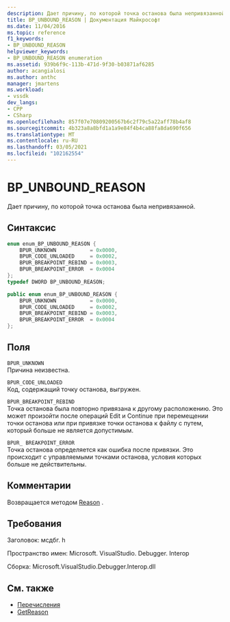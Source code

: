 ```yaml
---
description: Дает причину, по которой точка останова была непривязанной.
title: BP_UNBOUND_REASON | Документация Майкрософт
ms.date: 11/04/2016
ms.topic: reference
f1_keywords:
- BP_UNBOUND_REASON
helpviewer_keywords:
- BP_UNBOUND_REASON enumeration
ms.assetid: 939b6f9c-113b-471d-9f30-b03871af6285
author: acangialosi
ms.author: anthc
manager: jmartens
ms.workload:
- vssdk
dev_langs:
- CPP
- CSharp
ms.openlocfilehash: 857f07e70809200567b6c2f79c5a22aff78b4af8
ms.sourcegitcommit: 4b323a8a8bfd1a1a9e84f4b4ca88fa8da690f656
ms.translationtype: MT
ms.contentlocale: ru-RU
ms.lasthandoff: 03/05/2021
ms.locfileid: "102162554"
---
```

# <a name="bp_unbound_reason"></a>BP_UNBOUND_REASON
Дает причину, по которой точка останова была непривязанной.

## <a name="syntax"></a>Синтаксис

```cpp
enum enum_BP_UNBOUND_REASON {
    BPUR_UNKNOWN           = 0x0000,
    BPUR_CODE_UNLOADED     = 0x0002,
    BPUR_BREAKPOINT_REBIND = 0x0003,
    BPUR_BREAKPOINT_ERROR  = 0x0004
};
typedef DWORD BP_UNBOUND_REASON;
```

```csharp
public enum enum_BP_UNBOUND_REASON {
    BPUR_UNKNOWN           = 0x0000,
    BPUR_CODE_UNLOADED     = 0x0002,
    BPUR_BREAKPOINT_REBIND = 0x0003,
    BPUR_BREAKPOINT_ERROR  = 0x0004
};
```

## <a name="fields"></a>Поля
`BPUR_UNKNOWN`\
Причина неизвестна.

`BPUR_CODE_UNLOADED`\
Код, содержащий точку останова, выгружен.

`BPUR_BREAKPOINT_REBIND`\
Точка останова была повторно привязана к другому расположению. Это может произойти после операций Edit и Continue при перемещении точки останова или при привязке точки останова к файлу с путем, который больше не является допустимым.

`BPUR_ BREAKPOINT_ERROR`\
Точка останова определяется как ошибка после привязки. Это происходит с управляемыми точками останова, условия которых больше не действительны.

## <a name="remarks"></a>Комментарии
Возвращается методом [Reason](../../../extensibility/debugger/reference/idebugbreakpointunboundevent2-getreason.md) .

## <a name="requirements"></a>Требования
Заголовок: мсдбг. h

Пространство имен: Microsoft. VisualStudio. Debugger. Interop

Сборка: Microsoft.VisualStudio.Debugger.Interop.dll

## <a name="see-also"></a>См. также
- [Перечисления](../../../extensibility/debugger/reference/enumerations-visual-studio-debugging.md)
- [GetReason](../../../extensibility/debugger/reference/idebugbreakpointunboundevent2-getreason.md)

